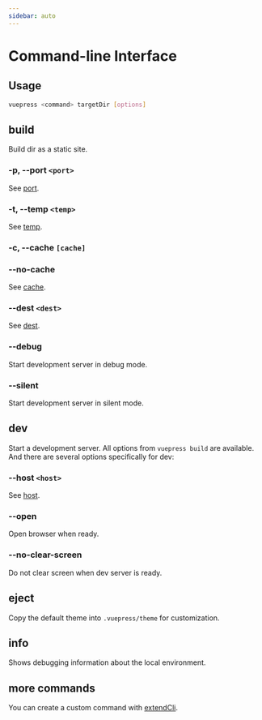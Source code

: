 ```yaml
---
sidebar: auto
---
```


# Command-line Interface

<Bit />

## Usage

```bash
vuepress <command> targetDir [options]
```

## build

Build dir as a static site.

### -p, --port `<port>`

See [port](../config/README.md#port).

### -t, --temp `<temp>`

See [temp](../config/README.md#temp).

### -c, --cache `[cache]`

### --no-cache

See [cache](../config/README.md#cache).

### --dest `<dest>`

See [dest](../config/README.md#dest).

### --debug

Start development server in debug mode.

### --silent

Start development server in silent mode.

## dev

Start a development server. All options from `vuepress build` are available. And there are several options specifically for dev:

### --host `<host>`

See [host](../config/README.md#host).

### --open

Open browser when ready.

### --no-clear-screen

Do not clear screen when dev server is ready.

## eject

Copy the default theme into `.vuepress/theme` for customization.

## info

Shows debugging information about the local environment.

## more commands

You can create a custom command with [extendCli](../plugin/option-api.md#extendcli).
